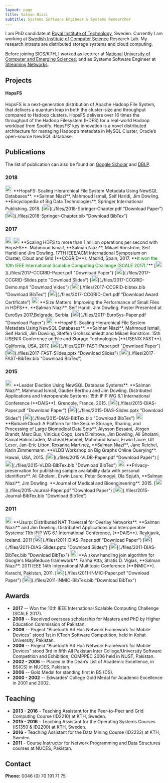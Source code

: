 ```yaml
---
layout: page
title: Salman Niazi 
subtitle: Systems Software Engineer & Systems Researcher 
---
```


I am PhD candidate at [Royal Institute of Technology](http://www.kth.se">KTH</a>), Sweden. Currently I am working at [Swedish Institute of Computer Science](http://www.sics.se) Research Lab. My research intrests are distributed storage systems and cloud computing.

Before joining SICS/KTH, I worked as lecturer at [National University of Computer and Emerging Sciences](http://nu.edu.pk"); and as Systems Software Engineer at [Streaming Networks](http://www.streaming-networks.com").

## Projects

#### HopsFS
HopsFS is a next-generation distribution of Apache Hadoop File System, that delivers a quantum leap in both the cluster-size and throughput compared to Hadoop clusters. HopsFS delivers over 16 times the throughput of the Hadoop Filesystem (HDFS) for a real-world Hadoop workload from Spotify. HopsFS’ key innovation is a novel distributed architecture for managing Hadoop’s metadata in MySQL Cluster, Oracle’s open-source NewSQL database.


## Publications

The list of publication can also be found on [Google Scholar](https://scholar.google.se/citations?user=QKzyMtUAAAAJ&hl=en) and [DBLP](http://dblp.uni-trier.de/pers/hd/n/Niazi:Salman).

### 2018

<img src="https://img.shields.io/badge/-Book%20Chapter-red.svg?style=plastic" height="22px">
**HopsFS: Scaling Hierarchical File System Metadata Using NewSQL Databases**.     **Salman Niazi**, Mahmoud Ismail, Seif Haridi, Jim Dowling. **Encyclopedia of Big Data Technologies**, Springer International Publishing. 2018.
[<img src="../img/pdf.png" height="20px">](./files/2018-Springer-Chapter.pdf  "Download Paper")
[<img src="../img/bibtex.png" height="20px">](./files/2018-Springer-Chapter.bib "Download BibTex")

### 2017

<img src="https://img.shields.io/badge/-Conference%20Paper-green.svg?style=plastic" height="22px">
<img src="../img/award.png" height="20px">
**Scaling HDFS to more than 1 million operations per second with HopsFS**. Mahmoud Ismail, **Salman Niazi**, Mikael Ronström, Seif Haridi and Jim Dowling. 17TH IEEE/ACM International Symposium on Cluster, Cloud and Grid (**CCGRID**). Madrid, Spain, 2017.
**<span style="color:green">It won the 10th IEEE International Scalable Computing Challenge (SCALE 2017)."</span>**
[<img src="../img/pdf.png" height="20px">](./files/2017-CCGRID-Paper.pdf  "Download Paper")
[<img src="../img/slides.png" height="20px">](./files/2017-CCGRID-Slides.pptx "Download Slides")
[<img src="../img/video.png" height="20px">](./files/2017-CCGRID-Demo.mp4 "Download Video")
[<img src="../img/bibtex.png" height="20px">](./files/2017-CCGRID-bibtex.bib "Download BibTex")
[<img src="../img/award.png" height="20px">](./files/2017-CCGRID-Cert.pdf "Download Award Certificate")


<img src="https://img.shields.io/badge/-Conference%20Poster-lightgrey.svg?style=plastic" height="22px">
**Size Matters: Improving the Performance of Small Files in HDFS**. **Salman Niazi**, Seif Haridi, Jim Dowling. Poster Presented at EuroSys 2017,Belgrade, Serbia.
[<img src="../img/pdf.png" height="20px">](./files/2017-EuroSys-Paper.pdf  "Download Paper")

<img src="https://img.shields.io/badge/-Conference%20Paper-green.svg?style=plastic" height="22px">
**HopsFS: Scaling Hierarchical File System Metadata Using NewSQL Databases**. **Salman Niazi**, Mahmoud Ismail, Seif Haridi, Jim Dowling, Steffen Grohsschmiedt and Mikael Ronström. 15th USENIX Conference on File and Storage Technologies (**USENIX FAST**). California, USA, 2017.
[<img src="../img/pdf.png" height="20px">](./files/2017-FAST-Paper.pdf  "Download Paper")
[<img src="../img/slides.png" height="20px">](./files/2017-FAST-Slides.pptx "Download Slides")
[<img src="../img/bibtex.png" height="20px">](./files/2017-FAST-BibTex.bib "Download BibTex")

### 2015

<img src="https://img.shields.io/badge/-Conference%20Paper-green.svg?style=plastic" height="22px">
**Leader Election Using NewSQL Database Systems**. **Salman Niazi**, Mahmoud Ismail, Gautier Berthou and Jim Dowling. Distributed Applications and Interoperable Systems: 15th IFIP WG 6.1 International Conference (**DAIS**). Grenoble, France, 2015.
[<img src="../img/pdf.png" height="20px">](./files/2015-DIAS-Paper.pdf  "Download Paper")
[<img src="../img/slides.png" height="20px">](./files/2015-DIAS-Slides.pptx "Download Slides")
[<img src="../img/bibtex.png" height="20px">](./files/2015-DIAS-BibTex.bib "Download BibTex")

<img src="https://img.shields.io/badge/-Workshop%20Paper-yellowgreen.svg?style=plastic" height="22px">
**BiobankCloud: A Platform for the Secure Storage, Sharing, and Processing of Large Biomedical Data Sets**. Alysson Bessani, Jörgen Brandt, Marc Bux, Vinicius Cogo, Lora Dimitrova, Jim Dowling, Ali Gholami, Kamal Hakimzadeh, Micheal Hummel, Mahmoud Ismail, Erwin Laure, Ulf Leser, Jan-Eric Litton, Roxanna Martinez, **Salman Niazi**, Jane Reichel, Karin Zimmermann. **VLDB Workshop on Big Graphs Online Querying**. Hawaii, USA, 2015.
[<img src="../img/pdf.png" height="20px">](./files/2015-VLDB-Paper.pdf  "Download Paper")
[<img src="../img/bibtex.png" height="20px">](./files/2015-VLDB-BibTex.bib "Download BibTex")
    
<img src="https://img.shields.io/badge/-Journal%20Paper-red.svg?style=plastic" height="22px">
**Privacy-preservation for publishing sample availability data with personal identifiers**. Ali Gholami, Erwin Laure, Peter Somogyi, Ola Spjuth, **Salman Niazi**, Jim Dowling. **Journal of Medical and Bioengineering**. 2015.
[<img src="../img/pdf.png" height="20px">](./files/2015-Journal-Paper.pdf  "Download Paper")
[<img src="../img/bibtex.png" height="20px">](./files/2015-Journal-BibTex.bib "Download BibTex")

### 2011

<img src="https://img.shields.io/badge/-Conference%20Paper-green.svg?style=plastic" height="22px">
**Usurp: Distributed NAT Traversal for Overlay Networks**. **Salman Niazi** and Jim Dowling. Distributed Applications and Interoperable Systems: 11th IFIP WG 6.1 International Conference, (**DAIS**). Reykjavik, Iceland. 2011
[<img src="../img/pdf.png" height="20px">](./files/2011-DIAS-Paper.pdf  "Download Paper")
[<img src="../img/slides.png" height="20px">](./files/2011-DIAS-Slides.pptx "Download Slides")
[<img src="../img/bibtex.png" height="20px">](./files/2011-DIAS-BibTex.bib "Download BibTex")

<img src="https://img.shields.io/badge/-Conference%20Paper-green.svg?style=plastic" height="22px">
**A skew handling join algorithm for Google's MapReduce framework**. Fariha Atta, Stratis D. Viglas, **Salman Niazi**. 2011 IEEE 14th International Multitopic Conference (**INMIC**). Karachi, Pakistan, 2011.
[<img src="../img/pdf.png" height="20px">](./files/2011-INMIC-Paper.pdf  "Download Paper")
[<img src="../img/bibtex.png" height="20px">](./files/2011-INMIC-BibTex.bib "Download BibTex")

## Awards
- **2017** -- Won the 10th IEEE International Scalable Computing Challenge (SCALE 2017).
- **2008** -- Received overseas scholarship for Masters and PhD by Higher Education Commission of Pakistan.
- **2006** -- Project “Bluetooth Ad Hoc Network Framework for Mobile Devices” stood 1st in KTech Software Competition, held in Kohat University, Pakistan.
- **2006** -- Project “Bluetooth Ad Hoc Network Framework for Mobile Devices” stood 3rd in fifth All Pakistan Inter College/University Software Competition and Exhibition, COMPPEC 2006 held in NUST, Pakistan.
- **2002 - 2006** -- Placed in the Dean’s List of Academic Excellence, in BS(CS) in NUCES, Pakistan. 
- **2006** -- Gold Medal for standing first in BS (CS).
- **2000 - 2002** -- Edwardes’ College Gold Medal for Academic Excellence in 2001 and 2002.

## Teaching 

- **2013 - 2016** - Teaching Assistant for the Peer-to-Peer and Grid Computing Course (ID2210) at KTH, Sweden.
- **2015 - 2016** - Teaching Assistant for the Operating Systems Courses (IS1350 & ID2200) at KTH, Sweden.
- **2016** - Teaching Assistant for the Data Mining Course (ID2222) at KTH, Sweden.
- **2011** - Course Instructor for Network Programming and Data Structures courses at NUCES, Pakistan.  


## Contact

<script language="JavaScript">
var username = "smkniazi";
var hostname = "kth[dot]se"; 
var linktext = username + "(at)" + hostname ;
document.write("<b>Email:  </b><a href='" + "mail" + "to:" + username + "(at)" + hostname + "'>" + linktext + "</a>");
</script>
<script language="JavaScript">
var username = "salman[dot]nz";
var hostname = "gmail[dot]com"; 
var linktext = username + "(at)" + hostname ;
document.write(", <a href='" + "mail" + "to:" + username + "(at)" + hostname + "'>" + linktext + "</a>");
</script>
**Phone:** 0046 (0) 70 191 71 75




